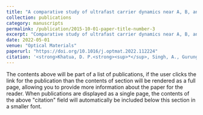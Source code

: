 ```yaml
---
title: "A comparative study of ultrafast carrier dynamics near A, B, and C-excitons in a monolayer MoS<sub>2</sub> at high excitation densities"
collection: publications
category: manuscripts
permalink: /publication/2015-10-01-paper-title-number-3
excerpt: "Comparative study of ultrafast carrier dynamics near A, B, and C-excitons in monolayer MoS<sub>2</sub> at high excitation densities, revealing distinct excitonic behaviors."
date: 2022-05-01
venue: "Optical Materials"
paperurl: "https://doi.org/10.1016/j.optmat.2022.112224"
citation: '<strong>Khatua, D. P.<strong><sup>*</sup>, Singh, A., Gurung, S., Tanwar, M., Kumar, R., and Jayabalan, J. (2022). "A comparative study of ultrafast carrier dynamics near A, B, and C-excitons in a monolayer MoS<sub>2</sub> at high excitation densities." <i>Optical Materials</i>, 126, 112224. https://doi.org/10.1016/j.optmat.2022.112224 [<sup>*</sup>Corresponding author]'
---
```



The contents above will be part of a list of publications, if the user clicks the link for the publication than the contents of section will be rendered as a full page, allowing you to provide more information about the paper for the reader. When publications are displayed as a single page, the contents of the above "citation" field will automatically be included below this section in a smaller font.
